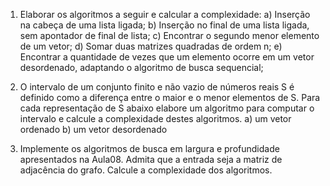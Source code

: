 1) Elaborar os algoritmos a seguir e calcular a complexidade:
a) Inserção na cabeça de uma lista ligada;
b) Inserção no final de uma lista ligada, sem apontador de final de lista;
c) Encontrar o segundo menor elemento de um vetor;
d) Somar duas matrizes quadradas de ordem n;
e) Encontrar a quantidade de vezes que um elemento ocorre em um vetor
desordenado, adaptando o algoritmo de busca sequencial;


2) O intervalo de um conjunto finito e não vazio de números reais S é definido como
a diferença entre o maior e o menor elementos de S. Para cada representação de S
abaixo elabore um algoritmo para computar o intervalo e calcule a complexidade
destes algoritmos.
a) um vetor ordenado
b) um vetor desordenado


6) Implemente os algoritmos de busca em largura e profundidade apresentados na
Aula08. Admita que a entrada seja a matriz de adjacência do grafo. Calcule a
complexidade dos algoritmos.
